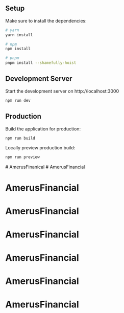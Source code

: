 ## Setup

Make sure to install the dependencies:

```bash
# yarn
yarn install

# npm
npm install

# pnpm
pnpm install --shamefully-hoist
```

## Development Server

Start the development server on http://localhost:3000

```bash
npm run dev
```

## Production

Build the application for production:

```bash
npm run build
```

Locally preview production build:

```bash
npm run preview
```


#   A m e r u s F i n a n i c a l  
 # AmerusFinancial
# AmerusFinancial
# AmerusFinancial
# AmerusFinancial
# AmerusFinancial
# AmerusFinancial
# AmerusFinancial
